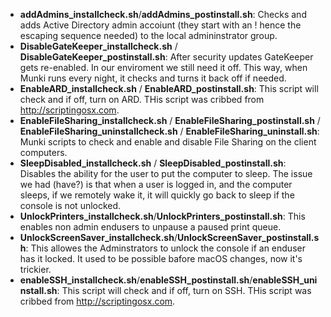 
- **addAdmins_installcheck.sh**/**addAdmins_postinstall.sh**: Checks and adds Active Directory admin accoiunt (they start with an ! hence the escaping sequence needed) to the local admininstrator group.
- **DisableGateKeeper_installcheck.sh** / **DisableGateKeeper_postinstall.sh**: After security updates GateKeeper gets re-enabled. In our enviroment we still need it off. This way, when Munki runs every night, it checks and turns it back off if needed.
- **EnableARD_installcheck.sh** / **EnableARD_postinstall.sh**: This script will check and if off, turn on ARD. THis script was cribbed from http://scriptingosx.com.
- **EnableFileSharing_installcheck.sh** / **EnableFileSharing_postinstall.sh** / **EnableFileSharing_uninstallcheck.sh** / **EnableFileSharing_uninstall.sh**: Munki scripts to check and enable and disable File Sharing on the client computers.
- **SleepDisabled_installcheck.sh** / **SleepDisabled_postinstall.sh**: Disables the ability for the user to put the computer to sleep. The issue we had (have?) is that when a user is logged in, and the computer sleeps, if we remotely wake it, it will quickly go back to sleep if the console is not unlocked.
- **UnlockPrinters_installcheck.sh**/**UnlockPrinters_postinstall.sh**: This enables non admin endusers to unpause a paused print queue.
- **UnlockScreenSaver_installcheck.sh**/**UnlockScreenSaver_postinstall.sh**: This allowes the Adminstrators to unlock the console if an enduser has it locked. It used to be possible bafore macOS changes, now it's trickier.
- **enableSSH_installcheck.sh**/**enableSSH_postinstall.sh**/**enableSSH_uninstall.sh**: This script will check and if off, turn on SSH. THis script was cribbed from http://scriptingosx.com.
